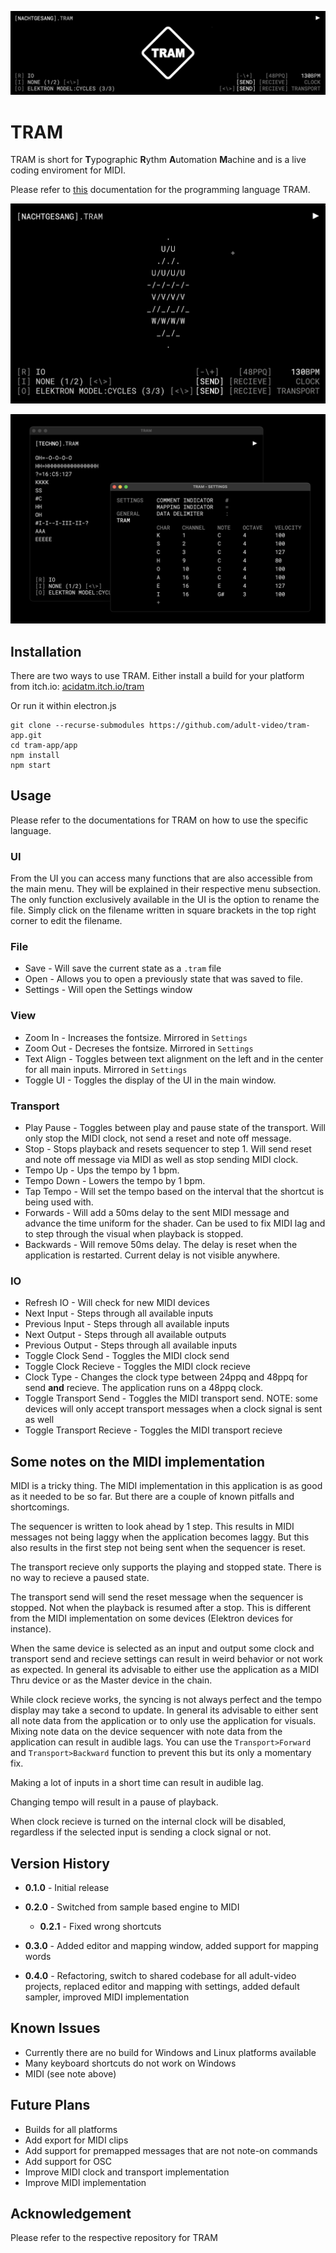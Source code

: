 ![](img/logo_banner.jpg)

# TRAM

TRAM is short for **T**ypographic **R**ythm **A**utomation **M**achine and is a live coding enviroment for MIDI.

Please refer to [this](https://github.com/adult-video/tram) documentation for the programming language TRAM.

![](img/cover.jpg)

![](img/screenshot2.png)

## Installation

There are two ways to use TRAM. Either install a build for your platform from itch.io: [acidatm.itch.io/tram](https://acidatm.itch.io/tram)

Or run it within electron.js

```
git clone --recurse-submodules https://github.com/adult-video/tram-app.git
cd tram-app/app
npm install
npm start
```

## Usage

Please refer to the documentations for TRAM on how to use the specific language.

### UI

From the UI you can access many functions that are also accessible from the main menu. They will be explained in their respective menu subsection. The only function exclusively available in the UI is the option to rename the file. Simply click on the filename written in square brackets in the top right corner to edit the filename.

### File

- Save - Will save the current state as a `.tram` file
- Open - Allows you to open a previously state that was saved to file.
- Settings - Will open the Settings window

### View

- Zoom In - Increases the fontsize. Mirrored in `Settings`
- Zoom Out - Decreses the fontsize. Mirrored in `Settings`
- Text Align - Toggles between text alignment on the left and in the center for all main inputs. Mirrored in `Settings`
- Toggle UI - Toggles the display of the UI in the main window.

### Transport

- Play Pause - Toggles between play and pause state of the transport. Will only stop the MIDI clock, not send a reset and note off message.
- Stop - Stops playback and resets sequencer to step 1. Will send reset and note off message via MIDI as well as stop sending MIDI clock.
- Tempo Up - Ups the tempo by 1 bpm.
- Tempo Down - Lowers the tempo by 1 bpm.
- Tap Tempo - Will set the tempo based on the interval that the shortcut is being used with.
- Forwards - Will add a 50ms delay to the sent MIDI message and advance the time uniform for the shader. Can be used to fix MIDI lag and to step through the visual when playback is stopped.
- Backwards - Will remove 50ms delay. The delay is reset when the application is restarted. Current delay is not visible anywhere.

### IO

- Refresh IO - Will check for new MIDI devices
- Next Input - Steps through all available inputs
- Previous Input - Steps through all available inputs
- Next Output - Steps through all available outputs
- Previous Output - Steps through all available inputs
- Toggle Clock Send - Toggles the MIDI clock send
- Toggle Clock Recieve - Toggles the MIDI clock recieve
- Clock Type - Changes the clock type between 24ppq and 48ppq for send **and** recieve. The application runs on a 48ppq clock.
- Toggle Transport Send - Toggles the MIDI transport send. NOTE: some devices will only accept transport messages when a clock signal is sent as well
- Toggle Transport Recieve - Toggles the MIDI transport recieve

## Some notes on the MIDI implementation

MIDI is a tricky thing. The MIDI implementation in this application is as good as it needed to be so far. But there are a couple of known pitfalls and shortcomings.

The sequencer is written to look ahead by 1 step. This results in MIDI messages not being laggy when the application becomes laggy. But this also results in the first step not being sent when the sequencer is reset.

The transport recieve only supports the playing and stopped state. There is no way to recieve a paused state.

The transport send will send the reset message when the sequencer is stopped. Not when the playback is resumed after a stop. This is different from the MIDI implementation on some devices (Elektron devices for instance).

When the same device is selected as an input and output some clock and transport send and recieve settings can result in weird behavior or not work as expected. In general its advisable to either use the application as a MIDI Thru device or as the Master device in the chain.

While clock recieve works, the syncing is not always perfect and the tempo display may take a second to update. In general its advisable to either sent all note data from the application or to only use the application for visuals. Mixing note data on the device sequencer with note data from the application can result in audible lags. You can use the `Transport>Forward` and `Transport>Backward` function to prevent this but its only a momentary fix.

Making a lot of inputs in a short time can result in audible lag.

Changing tempo will result in a pause of playback.

When clock recieve is turned on the internal clock will be disabled, regardless if the selected input is sending a clock signal or not.

## Version History

- **0.1.0** - Initial release
- **0.2.0** - Switched from sample based engine to MIDI
  - **0.2.1** - Fixed wrong shortcuts

- **0.3.0** - Added editor and mapping window, added support for mapping words
- **0.4.0** - Refactoring, switch to shared codebase for all adult-video projects, replaced editor and mapping with settings, added default sampler, improved MIDI implementation

## Known Issues

- Currently there are no build for Windows and Linux platforms available
- Many keyboard shortcuts do not work on Windows
- MIDI (see note above)

## Future Plans

- Builds for all platforms
- Add export for MIDI clips
- Add support for premapped messages that are not note-on commands
- Add support for OSC
- Improve MIDI clock and transport implementation
- Improve MIDI implementation

## Acknowledgement

Please refer to the respective repository for TRAM